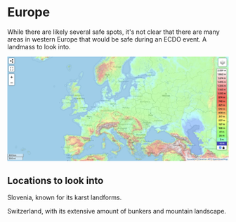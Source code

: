 # Europe

While there are likely several safe spots, it's not clear that there are many areas in western Europe that would be safe during an ECDO event. A landmass to look into.

![eu](img/europe-elevation.png "eu")

## Locations to look into

Slovenia, known for its karst landforms.

Switzerland, with its extensive amount of bunkers and mountain landscape.